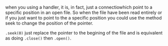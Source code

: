 when you using a handler, it is, in fact, just a connectiowhich point to a specific position in an open file. So when the file have been read entirely or if you just want to point to the a specific position you could use the method seek to change the position of the pointer.

`.seek(0)` just replace the pointer to the begining of the file and is equivalent as doing `.close()` then `.open()`.

